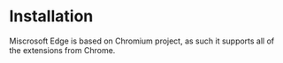 # Installation

Miscrosoft Edge is based on Chromium project, as such it supports all of the extensions from Chrome.